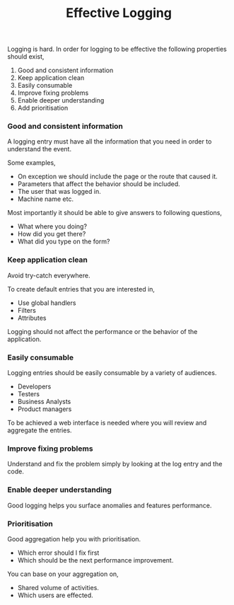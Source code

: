 ﻿---
layout: post
title: Effective Logging
---

Logging is hard. In order for logging to be effective the following properties should exist,
 
1. Good and consistent information
2. Keep application clean
3. Easily consumable
4. Improve fixing problems
5. Enable deeper understanding
6. Add prioritisation

### Good and consistent information

A logging entry must have all the information that you need in order to understand the event.

Some examples,

- On exception we should include the page or the route that caused it.
- Parameters that affect the behavior should be included.
- The user that was logged in.
- Machine name etc.

Most importantly it should be able to give answers to following questions,

- What where you doing?
- How did you get there?
- What did you type on the form?

### Keep application clean

Avoid try-catch everywhere.
 
To create default entries that you are interested in,
 
- Use global handlers
- Filters
- Attributes
 
Logging should not affect the performance or the behavior of the application.
 
### Easily consumable
 
Logging entries should be easily consumable by a variety of audiences.
- Developers
- Testers
- Business Analysts
- Product managers

To be achieved a web interface is needed where you will review and aggregate the entries.

### Improve fixing problems

Understand and fix the problem simply by looking at the log entry and the code.

### Enable deeper understanding

Good logging helps you surface anomalies and features performance.

### Prioritisation

Good aggregation help you with prioritisation.

- Which error should I fix first
- Which should be the next performance improvement.

You can base on your aggregation on,

- Shared volume of activities.
- Which users are effected.